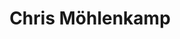 ---
layout: client
title: Chris Möhlenkamp
target: https://soundcloud.com/chrism-hlenkamp
published: true
---